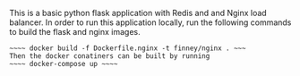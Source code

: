 This is a basic python flask application with Redis and and Nginx load balancer. In order to run this application locally, run the following commands to build the flask and nginx images.
~~~~ docker build -f Dockerfile.node -t finney/counter . ~~~~
~~~~ docker build -f Dockerfile.nginx -t finney/nginx . ~~~
Then the docker conatiners can be built by running
~~~~ docker-compose up ~~~~
